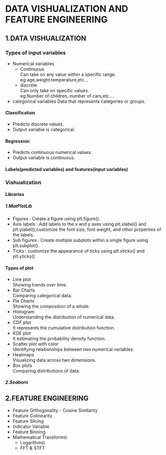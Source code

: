 # DATA VISHUALIZATION AND FEATURE ENGINEERING
## 1.DATA VISHUALIZATION
### Types of input variables
* Numerical variables
  - Continuous\
     Can take on any value within a specific range.\
      eg:age,weight.temperature,etc...
  - discrete\
     Can only take on specific values.\
      eg:Number of children, number of cars,etc....
* categorical variables
    Data that represents categories or groups.
#### Classification 
* Predicts discrete values.
* Output variable is categorical.
#### Regression
* Predicts continuous numerical values.
* Output variable is continuous.
#### Labels(predicted variables) and features(input variables)
### Vishualization
#### Libraries
##### 1.MatPlotLib
  - Figures : Create a figure using plt.figure().
  - Axis labels : Add labels to the x and y axes using plt.xlabel() and plt.ylabel(),customize the font size, font weight, and other properties of the labels.
  - Sub figures : Create multiple subplots within a single figure using plt.subplot().
  - Ticks : customize the appearance of ticks using plt.xticks() and plt.yticks()
#### Types of plot
* Line plot\
    Showing trends over time.
* Bar Charts\
    Comparing categorical data.
* Pie Charts\
    Showing the composition of a whole.
* Histogram\
    Understanding the distribution of numerical data.
* CDF plot\
    It represents the cumulative distribution function.
* KDE plot\
    It estimating the probability density function.
* Scatter plot with color\
     Identifying relationships between two numerical variables.
* Heatmaps\
    Visualizing data across two dimensions.
* Box plots\
    Comparing distributions of data.
##### 2.Seaborn
## 2.FEATURE ENGINEERING
* Feature Orthogonality - Cosine Similarity
* Feature Colinearity
* Feature Slicing
* Indicator Variable
* Feature Binning
* Mathematical Transforms\
   * Logarithms\
   * FFT & STFT 
